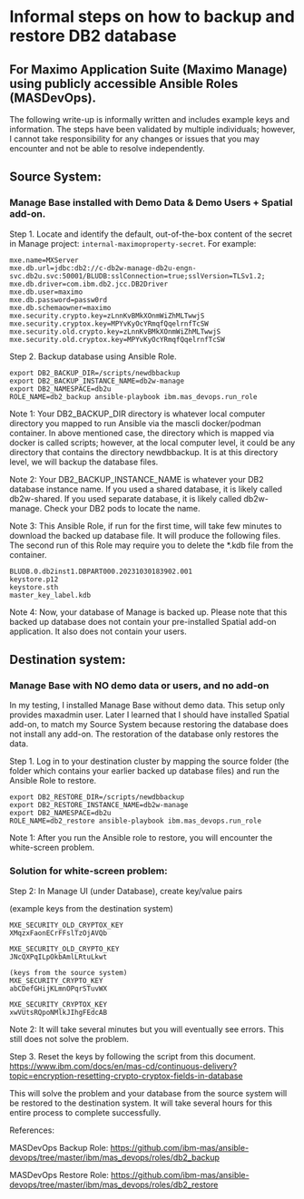 # Informal steps on how to backup and restore DB2 database 
## For Maximo Application Suite (Maximo Manage) using publicly accessible Ansible Roles (MASDevOps).

The following write-up is informally written and includes example keys and information. The steps have been validated by multiple individuals; however, I cannot take responsibility for any changes or issues that you may encounter and not be able to resolve independently.

## Source System:
### Manage Base installed with Demo Data & Demo Users + Spatial add-on.

Step 1. Locate and identify the default, out-of-the-box content of the secret in Manage project: `internal-maximoproperty-secret`. For example:

```
mxe.name=MXServer
mxe.db.url=jdbc:db2://c-db2w-manage-db2u-engn-svc.db2u.svc:50001/BLUDB:sslConnection=true;sslVersion=TLSv1.2;
mxe.db.driver=com.ibm.db2.jcc.DB2Driver
mxe.db.user=maximo
mxe.db.password=passw0rd
mxe.db.schemaowner=maximo
mxe.security.crypto.key=zLnnKvBMkXOnmWiZhMLTwwjS
mxe.security.cryptox.key=MPYvKyOcYRmqfQqelrnfTcSW
mxe.security.old.crypto.key=zLnnKvBMkXOnmWiZhMLTwwjS
mxe.security.old.cryptox.key=MPYvKyOcYRmqfQqelrnfTcSW
```

Step 2. Backup database using Ansible Role. 

```
export DB2_BACKUP_DIR=/scripts/newdbbackup
export DB2_BACKUP_INSTANCE_NAME=db2w-manage
export DB2_NAMESPACE=db2u
ROLE_NAME=db2_backup ansible-playbook ibm.mas_devops.run_role
```

Note 1:  Your DB2_BACKUP_DIR directory is whatever local computer directory you mapped to run Ansible via the mascli docker/podman container. In above mentioned case, the directory which is mapped via docker is called scripts; however, at the local computer level, it could be any directory that contains the directory newdbbackup. It is at this directory level, we will backup the database files.

Note 2: Your DB2_BACKUP_INSTANCE_NAME is whatever your DB2 database instance name. If you used a shared database, it is likely called db2w-shared. If you used separate database, it is likely called db2w-manage. Check your DB2 pods to locate the name.

Note 3: This Ansible Role, if run for the first time, will take few minutes to download the backed up database file.  It will produce the following files. The second run of this Role may require you to delete the *.kdb file from the container. 

```
BLUDB.0.db2inst1.DBPART000.20231030183902.001
keystore.p12
keystore.sth
master_key_label.kdb
```

Note 4: Now, your database of Manage is backed up. Please note that this backed up database does not contain your pre-installed Spatial add-on application. It also does not contain your users.

## Destination system: 
### Manage Base with NO demo data or users, and no add-on

In my testing, I installed Manage Base without demo data. This setup only provides maxadmin user. Later I learned that I should have installed Spatial add-on, to match my Source System because restoring the database does not install any add-on. The restoration of the database only restores the data.

Step 1. Log in to your destination cluster by mapping the source folder (the folder which contains your earlier backed up database files) and run the Ansible Role to restore.

```
export DB2_RESTORE_DIR=/scripts/newdbbackup
export DB2_RESTORE_INSTANCE_NAME=db2w-manage
export DB2_NAMESPACE=db2u
ROLE_NAME=db2_restore ansible-playbook ibm.mas_devops.run_role
```

Note 1: After you run the Ansible role to restore, you will encounter the white-screen problem. 

### Solution for white-screen problem:

Step 2: In Manage UI (under Database), create key/value pairs

(example keys from the destination system)

```
MXE_SECURITY_OLD_CRYPTOX_KEY
XMqzxFaonECrFFslTzOjAVQb

MXE_SECURITY_OLD_CRYPTO_KEY
JNcQXPqILpOkbAmlLRtuLkwt

(keys from the source system)
MXE_SECURITY_CRYPTO_KEY
abCDefGHijKLmnOPqrSTuvWX

MXE_SECURITY_CRYPTOX_KEY
xwVUtsRQpoNMlkJIhgFEdcAB
```

Note 2: It will take several minutes but you will eventually see errors. This still does not solve the problem.

Step 3. Reset the keys by following the script from this document. https://www.ibm.com/docs/en/mas-cd/continuous-delivery?topic=encryption-resetting-crypto-cryptox-fields-in-database

This will solve the problem and your database from the source system will be restored to the destination system. It will take several hours for this entire process to complete successfully.

References:

MASDevOps Backup Role: https://github.com/ibm-mas/ansible-devops/tree/master/ibm/mas_devops/roles/db2_backup

MASDevOps Restore Role: https://github.com/ibm-mas/ansible-devops/tree/master/ibm/mas_devops/roles/db2_restore
